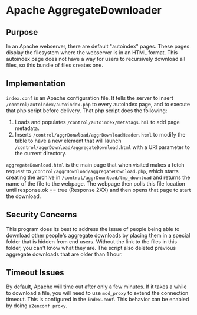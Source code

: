 # Apache AggregateDownloader

## Purpose
 In an Apache webserver, there are default "autoindex" pages. These pages display the filesystem where the webserver is in an HTML format.
 This autoindex page does not have a way for users to recursively download all files, so this bundle of files creates one.

## Implementation
 `index.conf` is an Apache configuration file. It tells the server to insert `/control/autoindex/autoindex.php` to every autoindex page, and to execute that php script before delivery. That php script does the following:
 1. Loads and populates `/control/autoindex/metatags.hml` to add page metadata.
 2. Inserts `/control/aggrDonwload/aggrDownloadHeader.html` to modify the table to have a new element that will launch `/control/aggrDownload/aggregateDownload.html` with a URI parameter to the current directory.
 
 `aggregateDownload.html` is the main page that when visited makes a fetch request to `/control/aggrDownload/aggregateDownload.php`, which starts creating the archive in `/control/aggrDownload/tmp_download` and returns the name of the file to the webpage. The webpage then polls this file location until response.ok == true (Response 2XX) and then opens that page to start the download.

## Security Concerns
This program does its best to address the issue of people being able to download other people's aggregate downloads by placing them in a special folder that is hidden from end users. Without the link to the files in this folder, you can't know what they are. The script also deleted previous aggregate downloads that are older than 1 hour.

## Timeout Issues
By default, Apache will time out after only a few minutes. If it takes a while to download a file, you will need to use `mod_proxy` to extend the connection timeout. This is configured in the `index.conf`. This behavior can be enabled by doing `a2enconf proxy`.
